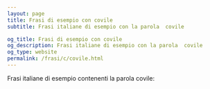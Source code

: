 ```yaml
---
layout: page
title: Frasi di esempio con covile 
subtitle: Frasi italiane di esempio con la parola  covile

og_title: Frasi di esempio con covile 
og_description: Frasi italiane di esempio con la parola  covile
og_type: website
permalink: /frasi/c/covile.html
---
```


Frasi italiane di esempio contenenti la parola covile:


